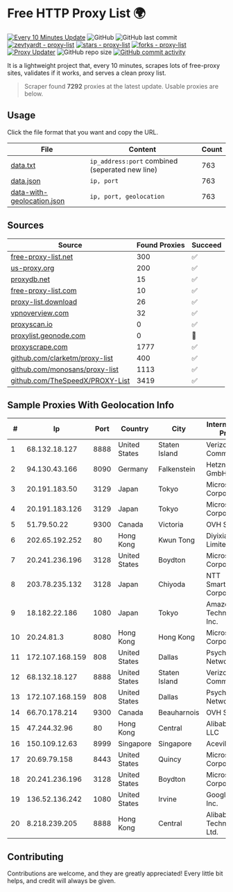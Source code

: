 
# Free HTTP Proxy List 🌍

[![Every 10 Minutes Update](https://github.com/mertguvencli/http-proxy-list/actions/workflows/main.yml/badge.svg?branch=main)](https://github.com/mertguvencli/http-proxy-list/actions/workflows/main.yml)
![GitHub](https://img.shields.io/github/license/mertguvencli/http-proxy-list)
![GitHub last commit](https://img.shields.io/github/last-commit/mertguvencli/http-proxy-list)
[![zevtyardt - proxy-list](https://img.shields.io/static/v1?label=zevtyardt&message=proxy-list&color=blue&logo=github)](https://github.com/zevtyardt/proxy-list "Go to GitHub repo")
[![stars - proxy-list](https://img.shields.io/github/stars/zevtyardt/proxy-list?style=social)](https://github.com/zevtyardt/proxy-list)
[![forks - proxy-list](https://img.shields.io/github/forks/zevtyardt/proxy-list?style=social)](https://github.com/zevtyardt/proxy-list)
[![Proxy Updater](https://github.com/zevtyardt/proxy-list/workflows/Proxy%20Updater/badge.svg)](https://github.com/zevtyardt/proxy-list/actions?query=workflow:"Proxy+Updater")
![GitHub repo size](https://img.shields.io/github/repo-size/zevtyardt/proxy-list)
[![GitHub commit activity](https://img.shields.io/github/commit-activity/m/zevtyardt/proxy-list?logo=commits)](https://github.com/zevtyardt/proxy-list/commits/main)

It is a lightweight project that, every 10 minutes, scrapes lots of free-proxy sites, validates if it works, and serves a clean proxy list.

> Scraper found **7292** proxies at the latest update. Usable proxies are below.

## Usage

Click the file format that you want and copy the URL.

|File|Content|Count|
|----|-------|-----|
|[data.txt](https://raw.githubusercontent.com/mertguvencli/http-proxy-list/main/proxy-list/data.txt)|`ip_address:port` combined (seperated new line)|763|
|[data.json](https://raw.githubusercontent.com/mertguvencli/http-proxy-list/main/proxy-list/data.json)|`ip, port`|763|
|[data-with-geolocation.json](https://raw.githubusercontent.com/mertguvencli/http-proxy-list/main/proxy-list/data-with-geolocation.json)|`ip, port, geolocation`|763|

## Sources

|Source|Found Proxies|Succeed|
|------|-------------|-------|
|[free-proxy-list.net](https://free-proxy-list.net)|300|✅|
|[us-proxy.org](https://www.us-proxy.org)|200|✅|
|[proxydb.net](http://proxydb.net)|15|✅|
|[free-proxy-list.com](https://free-proxy-list.com/?page=&port=&type%5B%5D=http&type%5B%5D=https&up_time=0&search=Search)|10|✅|
|[proxy-list.download](https://www.proxy-list.download/HTTP)|26|✅|
|[vpnoverview.com](https://vpnoverview.com/privacy/anonymous-browsing/free-proxy-servers)|32|✅|
|[proxyscan.io](https://www.proxyscan.io)|0|✅|
|[proxylist.geonode.com](https://proxylist.geonode.com/api/proxy-list?limit=300&page=1&sort_by=lastChecked&sort_type=desc&protocols=http,https)|0|🚫|
|[proxyscrape.com](https://api.proxyscrape.com/v2/?request=displayproxies&protocol=http&timeout=10000&country=all&ssl=all&anonymity=all)|1777|✅|
|[github.com/clarketm/proxy-list](https://raw.githubusercontent.com/clarketm/proxy-list/master/proxy-list-raw.txt)|400|✅|
|[github.com/monosans/proxy-list](https://raw.githubusercontent.com/monosans/proxy-list/main/proxies/http.txt)|1113|✅|
|[github.com/TheSpeedX/PROXY-List](https://raw.githubusercontent.com/TheSpeedX/PROXY-List/master/http.txt)|3419|✅|


## Sample Proxies With Geolocation Info

|#|Ip|Port|Country|City|Internet Service Provider|
|-|--|----|-------|----|-------------------------|
|1|68.132.18.127|8888|United States|Staten Island|Verizon Communications|
|2|94.130.43.166|8090|Germany|Falkenstein|Hetzner Online GmbH|
|3|20.191.183.50|3129|Japan|Tokyo|Microsoft Corporation|
|4|20.191.183.126|3129|Japan|Tokyo|Microsoft Corporation|
|5|51.79.50.22|9300|Canada|Victoria|OVH SAS|
|6|202.65.192.252|80|Hong Kong|Kwun Tong|Diyixian.com Limited|
|7|20.241.236.196|3128|United States|Boydton|Microsoft Corporation|
|8|203.78.235.132|3128|Japan|Chiyoda|NTT SmartConnect Corporation|
|9|18.182.22.186|1080|Japan|Tokyo|Amazon Technologies Inc.|
|10|20.24.81.3|8080|Hong Kong|Hong Kong|Microsoft Corporation|
|11|172.107.168.159|808|United States|Dallas|Psychz Networks|
|12|68.132.18.127|8888|United States|Staten Island|Verizon Communications|
|13|172.107.168.159|808|United States|Dallas|Psychz Networks|
|14|66.70.178.214|9300|Canada|Beauharnois|OVH SAS|
|15|47.244.32.96|80|Hong Kong|Central|Alibaba.com LLC|
|16|150.109.12.63|8999|Singapore|Singapore|Aceville Pte.ltd|
|17|20.69.79.158|8443|United States|Quincy|Microsoft Corporation|
|18|20.241.236.196|3128|United States|Boydton|Microsoft Corporation|
|19|136.52.136.242|1080|United States|Irvine|Google Fiber Inc.|
|20|8.218.239.205|8888|Hong Kong|Central|Alibaba (US) Technology Co., Ltd.|



## Contributing

Contributions are welcome, and they are greatly appreciated! Every
little bit helps, and credit will always be given.

